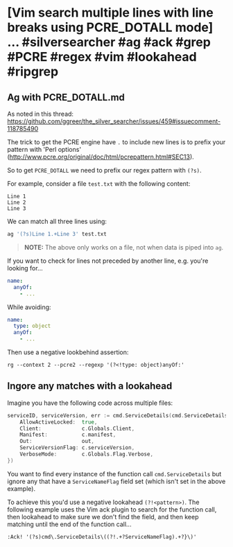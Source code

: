 # [Vim search multiple lines with line breaks using PCRE_DOTALL mode] ... #silversearcher #ag #ack #grep #PCRE #regex #vim #lookahead #ripgrep

## Ag with PCRE_DOTALL.md

As noted in this thread: https://github.com/ggreer/the_silver_searcher/issues/459#issuecomment-118785490

The trick to get the PCRE engine have `.` to include new lines is to prefix your pattern with 'Perl options' (http://www.pcre.org/original/doc/html/pcrepattern.html#SEC13). 

So to get `PCRE_DOTALL` we need to prefix our regex pattern with `(?s)`.

For example, consider a file `test.txt` with the following content:

```
Line 1
Line 2
Line 3
```

We can match all three lines using:

```bash
ag '(?s)Line 1.+Line 3' test.txt
```

> **NOTE:** The above only works on a file, not when data is piped into `ag`.

If you want to check for lines not preceded by another line, e.g. you're looking for...

```yaml
name:
  anyOf:
    - ...
```

While avoiding:

```yaml
name:
  type: object
  anyOf:
    - ...
```

Then use a negative lookbehind assertion:

```
rg --context 2 --pcre2 --regexp '(?<!type: object)anyOf:'
```

## Ingore any matches with a lookahead

Imagine you have the following code across multiple files:

```go
serviceID, serviceVersion, err := cmd.ServiceDetails(cmd.ServiceDetailsOpts{
	AllowActiveLocked:  true,
	Client:             c.Globals.Client,
	Manifest:           c.manifest,
	Out:                out,
	ServiceVersionFlag: c.serviceVersion,
	VerboseMode:        c.Globals.Flag.Verbose,
})
```

You want to find every instance of the function call `cmd.ServiceDetails` but ignore any that have a `ServiceNameFlag` field set (which isn't set in the above example).

To achieve this you'd use a negative lookahead `(?!<pattern>)`. The following example uses the Vim ack plugin to search for the function call, then lookahead to make sure we don't find the field, and then keep matching until the end of the function call...

```
:Ack! '(?s)cmd\.ServiceDetails\((?!.+?ServiceNameFlag).+?}\)'
```

